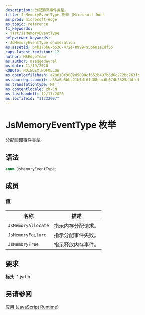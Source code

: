 ```yaml
---
description: 分配回调事件类型。
title: JsMemoryEventType 枚举 |Microsoft Docs
ms.prod: microsoft-edge
ms.topic: reference
f1_keywords:
- jsrt/JsMemoryEventType
helpviewer_keywords:
- JsMemoryEventType enumeration
ms.assetid: b4b176b6-b536-472e-8999-95b681a1df55
caps.latest.revision: 12
author: MSEdgeTeam
ms.author: msedgedevrel
ms.date: 11/19/2020
ROBOTS: NOINDEX,NOFOLLOW
ms.openlocfilehash: a28010f908285098cf652b497b6d6c272bc763fc
ms.sourcegitcommit: a35a6b5bbc21b7df61d08cbc6b074b5325ad4fef
ms.translationtype: MT
ms.contentlocale: zh-CN
ms.lasthandoff: 12/17/2020
ms.locfileid: "11232007"
---
```

# JsMemoryEventType 枚举

分配回调事件类型。  
  
## 语法  
  
```cpp  
enum JsMemoryEventType;  
```  
  
## 成员  
  
### 值  
  
|名称|描述|  
|----------|-----------------|  
|`JsMemoryAllocate`|指示内存分配请求。|  
|`JsMemoryFailure`|指示分配事件失败。|  
|`JsMemoryFree`|指示释放内存事件。|  
  
## 要求  
 **标头** ：jsrt.h  
  
## 另请参阅  
 [应用 (JavaScript Runtime)](../chakra-hosting/reference-javascript-runtime.md)
